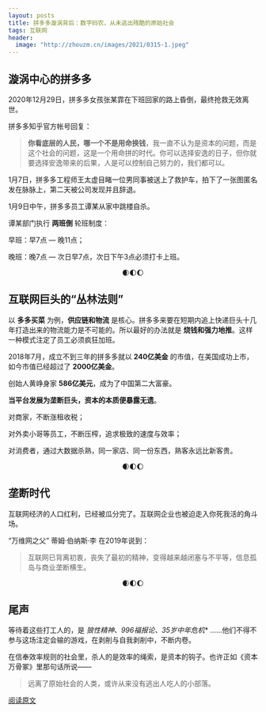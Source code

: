 ```yaml
---
layout: posts
title: 拼多多漩涡背后：数字码农，从未逃出残酷的原始社会
tags: 互联网
header: 
  image: "http://zhouzm.cn/images/2021/0315-1.jpeg"
---
```




## 漩涡中心的拼多多

2020年12月29日，拼多多女孩张某霏在下班回家的路上昏倒，最终抢救无效离世。

拼多多知乎官方帐号回复：

> **你看底层的人民，哪一个不是用命换钱**，我一直不认为是资本的问题，而是这个社会的问题，这是一个用命拼的时代。你可以选择安逸的日子，但你就要选择安逸带来的后果，人是可以控制自己努力的，我们都可以。

1月7日，拼多多工程师王太虚目睹一位男同事被送上了救护车，拍下了一张图匿名发在脉脉上，第二天被公司发现并且辞退。

1月9日中午，拼多多员工谭某从家中跳楼自杀。

谭某部门执行 **两班倒** 轮班制度：

早班：早7点 — 晚11点；

晚班：晚7点 — 次日早7点，次日下午3点必须打卡上班。

<center>🌒🌓🌔</center>

## 互联网巨头的“丛林法则”

以 **多多买菜** 为例，**供应链和物流** 是核心。拼多多来要在短期内追上快递巨头十几年打造出来的物流能力是不可能的。所以最好的办法就是 **烧钱和强力地推**。这样一种模式注定了员工必须疯狂加班。

2018年7月，成立不到三年的拼多多就以 **240亿美金** 的市值，在美国成功上市，如今市值已经超过了 **2000亿美金**。

创始人黄峥身家 **586亿美元**，成为了中国第二大富豪。

**当平台发展为垄断巨头，资本的本质便暴露无遗**。

对商家，不断涨租收税；

对外卖小哥等员工，不断压榨，追求极致的速度与效率；

对消费者，通过大数据杀熟，同一家店、同一份东西，熟客永远比新客贵。

<center>🌒🌓🌔</center>

## 垄断时代

互联网经济的人口红利，已经被瓜分完了。互联网企业也被迫走入你死我活的角斗场。

“万维网之父” 蒂姆·伯纳斯·李 在2019年说到：

>  互联网已背离初衷，丧失了最初的精神，变得越来越闭塞与不平等，信息孤岛与商业垄断横生。

<center>🌒🌓🌔</center>

## 尾声

等待着这些打工人的，是 **狼性精神*、996福报论、35岁中年危机** ……他们不得不参与这场注定会输的游戏，在剥削与自我剥削中，不断内卷。

在信奉效率规则的社会里，杀人的是效率的绳索，是资本的钩子。也许正如《资本万骨冢》里那句话所说——

> 远离了原始社会的人类，或许从来没有逃出人吃人的小部落。

[阅读原文](https://new.qq.com/rain/a/20210114A0GNOD00)